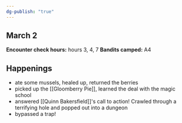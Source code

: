 ```yaml
---
dg-publish: "true"
---
```

## March 2
**Encounter check hours:** hours 3, 4, 7
**Bandits camped:** A4




## Happenings
- ate some mussels, healed up, returned the berries
- picked up the [[Gloomberry Pie]], learned the deal with the magic school
- answered [[Quinn Bakersfield]]'s  call to action! Crawled through a terrifying hole and popped out into a dungeon
- bypassed a trap!